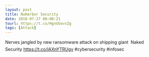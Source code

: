 ```yaml
---
layout: post
title: NuHarbor Security
date: 2018-07-27 00:00:21
tourl: https://t.co/HgnUUovsZg
tags: [Attack]
---
```

Nerves jangled by new ransomware attack on shipping giant  Naked Security https://t.co/jAXnYTRUgv #cybersecurity #infosec